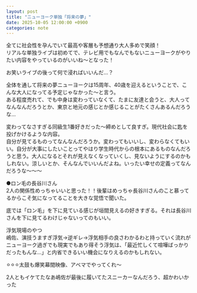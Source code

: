 ```yaml
---
layout: post
title: "ニューヨーク単独「将来の夢」"
date: 2025-10-05 12:00:00 +0900
categories: note
---
```

全てに社会性を孕んでいて最高や客層も予想通り大人多めで笑顔！  
リアルな単独ライブは初めてで、テレビ用でもなんでもないニューヨークがやりたい内容をやっているのがいいね〜となった！  

お笑いライブの後って何で浸ればいいんだ…？  

全体を通して将来の夢ニューヨークは15周年、40歳を迎えるということで、こんな大人になってる予定じゃなかった〜と言う。  
ある程度売れて、でも中身は変わっていなくて、たまに友達と会うと、大人ってなんなんだろうとか、東京と地元の感じとか感じることがたくさんあるんだろうな…  

変わってなさすぎる同級生1番好きだった〜締めとして良すぎ。現代社会に匙を投げかけるような内容。  
自分が見てるものってなんなんだろうか。変わってもいいし、変わらなくてもいい。自分が大事にしたいことってやはり学生時代からの根本にあるものなんだろうと思う。大人になるとそれが見えなくなっていくし、見ないようにするのかもしれない。涼しいとか、そんなんでいいんだよね。いったい幸せの定義ってなんだろうな〜〜〜  


●ロン毛の長谷川さん  
2人の関係性めっちゃいいと思った！！後輩はめっちゃ長谷川さんのこと慕ってるからこそ気になってることを大きな覚悟で聞いた。  

底では「ロン毛」を下に見ている感じが垣間見えるの好きすぎる。それは長谷川さんを下に見てるわけじゃないってのもいい。  

浮気現場のやつ  
嶋佐、演技うますぎ浮気→逆ギレ→浮気相手の良さわかるわと持っていく流れがニューヨーク過ぎでも現実でもあり得そう浮気は、「最近忙しくて喧嘩ばっかりだったもんな…」と内省できるいい機会になりえるのかもしれない。

⚪︎⚪︎⚪︎太鼓も爆笑幕間映像、アベマでやってくれ〜  

2人ともイケてたなあ嶋佐が最後に履いてたスニーカーなんだろう、超かわいかった  
